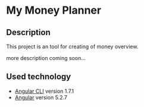 # My Money Planner

## Description

This project is an tool for creating of money overview.

more description coming soon...

## Used technology

- [Angular CLI](https://github.com/angular/angular-cli) version 1.7.1
- [Angular](https://github.com/angular/angular) version 5.2.7